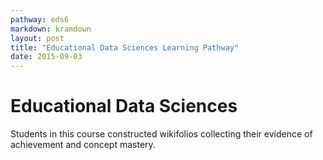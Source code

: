 ```yaml
---
pathway: eds6
markdown: kramdown
layout: post
title: "Educational Data Sciences Learning Pathway"
date: 2015-09-03
---
```

# Educational Data Sciences

Students in this course constructed wikifolios collecting their evidence of achievement and concept mastery.
